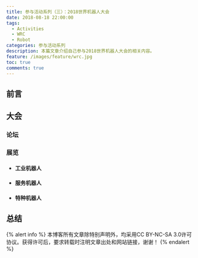 ```yaml
---
title: 参与活动系列（三）：2018世界机器人大会
date: 2018-08-18 22:00:00
tags:
  - Activities
  - WRC
  - Robot
categories: 参与活动系列
description: 本篇文章介绍自己参与2018世界机器人大会的相关内容。
feature: /images/feature/wrc.jpg
toc: true
comments: true
---
```


## 前言

<!--more-->

## 大会

### 论坛

### 展览

- #### 工业机器人

- #### 服务机器人

- #### 特种机器人

## 总结

{% alert info %}
本博客所有文章除特别声明外，均采用CC BY-NC-SA 3.0许可协议。获得许可后，要求转载时注明文章出处和网站链接，谢谢！
{% endalert %}
